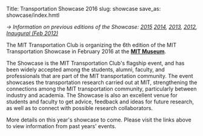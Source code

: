 Title: Transportation Showcase 2016
slug: showcase
save_as: showcase/index.hmtl

*→ Information on previous editions of the Showcase: [2015]({filename}/pages/showcase/2015.md) [2014]({filename}/pages/showcase/2014.md), [2013]({filename}/pages/showcase/2013.md), [2012]({filename}/pages/showcase/2012b.md), [Inaugural (Feb 2012)]({filename}/pages/showcase/2012a.md)*

The MIT Transportation Club is organizing the 6th edition of the MIT Transportation Showcase in February 2016 at the **[MIT Museum](http://web.mit.edu/museum)**.

The Showcase is the MIT Transportation Club's flagship event, and has been widely accepted among the students, alumni, faculty, and professionals that are part of the MIT transportation community. The event showcases the transportation research carried out at MIT, strengthening the connections among the MIT transportation community, particularly between industry and academia. The Showcase is also an excellent venue for students and faculty to get advice, feedback and ideas for future research, as well as to connect with possible research collaborators.

More details on this year's showcase to come. Please visit the links above to view information from past years' events.